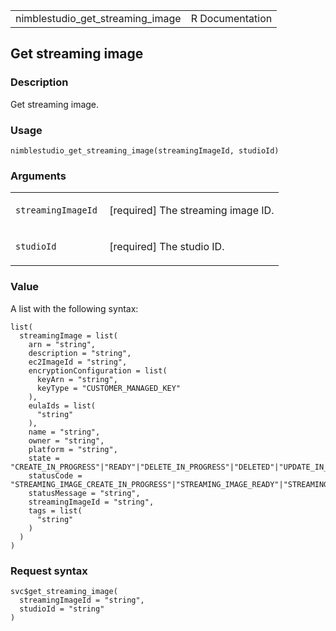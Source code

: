 <table style="width: 100%;">
<tbody>
<tr class="odd">
<td>nimblestudio_get_streaming_image</td>
<td style="text-align: right;">R Documentation</td>
</tr>
</tbody>
</table>

## Get streaming image

### Description

Get streaming image.

### Usage

    nimblestudio_get_streaming_image(streamingImageId, studioId)

### Arguments

<table>
<colgroup>
<col style="width: 35%" />
<col style="width: 65%" />
</colgroup>
<tbody>
<tr class="odd">
<td><code
id="nimblestudio_get_streaming_image_:_streamingImageId">streamingImageId</code></td>
<td><p>[required] The streaming image ID.</p></td>
</tr>
<tr class="even">
<td><code
id="nimblestudio_get_streaming_image_:_studioId">studioId</code></td>
<td><p>[required] The studio ID.</p></td>
</tr>
</tbody>
</table>

### Value

A list with the following syntax:

    list(
      streamingImage = list(
        arn = "string",
        description = "string",
        ec2ImageId = "string",
        encryptionConfiguration = list(
          keyArn = "string",
          keyType = "CUSTOMER_MANAGED_KEY"
        ),
        eulaIds = list(
          "string"
        ),
        name = "string",
        owner = "string",
        platform = "string",
        state = "CREATE_IN_PROGRESS"|"READY"|"DELETE_IN_PROGRESS"|"DELETED"|"UPDATE_IN_PROGRESS"|"UPDATE_FAILED"|"CREATE_FAILED"|"DELETE_FAILED",
        statusCode = "STREAMING_IMAGE_CREATE_IN_PROGRESS"|"STREAMING_IMAGE_READY"|"STREAMING_IMAGE_DELETE_IN_PROGRESS"|"STREAMING_IMAGE_DELETED"|"STREAMING_IMAGE_UPDATE_IN_PROGRESS"|"INTERNAL_ERROR"|"ACCESS_DENIED",
        statusMessage = "string",
        streamingImageId = "string",
        tags = list(
          "string"
        )
      )
    )

### Request syntax

    svc$get_streaming_image(
      streamingImageId = "string",
      studioId = "string"
    )
